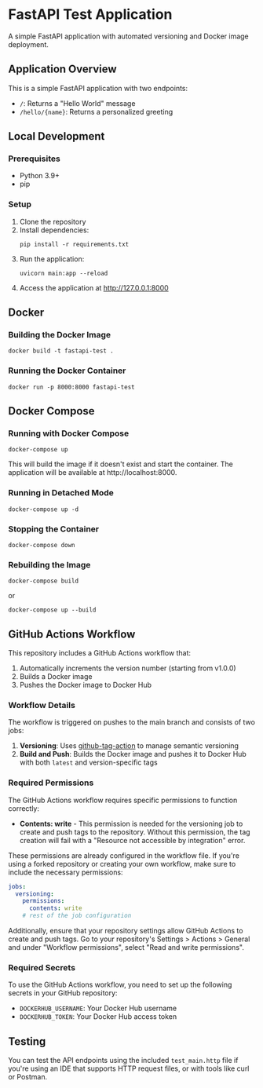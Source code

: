# FastAPI Test Application

A simple FastAPI application with automated versioning and Docker image deployment.

## Application Overview

This is a simple FastAPI application with two endpoints:
- `/`: Returns a "Hello World" message
- `/hello/{name}`: Returns a personalized greeting

## Local Development

### Prerequisites
- Python 3.9+
- pip

### Setup
1. Clone the repository
2. Install dependencies:
   ```
   pip install -r requirements.txt
   ```
3. Run the application:
   ```
   uvicorn main:app --reload
   ```
4. Access the application at http://127.0.0.1:8000

## Docker

### Building the Docker Image
```
docker build -t fastapi-test .
```

### Running the Docker Container
```
docker run -p 8000:8000 fastapi-test
```

## Docker Compose

### Running with Docker Compose
```
docker-compose up
```

This will build the image if it doesn't exist and start the container. The application will be available at http://localhost:8000.

### Running in Detached Mode
```
docker-compose up -d
```

### Stopping the Container
```
docker-compose down
```

### Rebuilding the Image
```
docker-compose build
```
or
```
docker-compose up --build
```

## GitHub Actions Workflow

This repository includes a GitHub Actions workflow that:

1. Automatically increments the version number (starting from v1.0.0)
2. Builds a Docker image
3. Pushes the Docker image to Docker Hub

### Workflow Details

The workflow is triggered on pushes to the main branch and consists of two jobs:

1. **Versioning**: Uses [github-tag-action](https://github.com/anothrNick/github-tag-action) to manage semantic versioning
2. **Build and Push**: Builds the Docker image and pushes it to Docker Hub with both `latest` and version-specific tags

### Required Permissions

The GitHub Actions workflow requires specific permissions to function correctly:

- **Contents: write** - This permission is needed for the versioning job to create and push tags to the repository. Without this permission, the tag creation will fail with a "Resource not accessible by integration" error.

These permissions are already configured in the workflow file. If you're using a forked repository or creating your own workflow, make sure to include the necessary permissions:

```yaml
jobs:
  versioning:
    permissions:
      contents: write
    # rest of the job configuration
```

Additionally, ensure that your repository settings allow GitHub Actions to create and push tags. Go to your repository's Settings > Actions > General and under "Workflow permissions", select "Read and write permissions".

### Required Secrets

To use the GitHub Actions workflow, you need to set up the following secrets in your GitHub repository:

- `DOCKERHUB_USERNAME`: Your Docker Hub username
- `DOCKERHUB_TOKEN`: Your Docker Hub access token

## Testing

You can test the API endpoints using the included `test_main.http` file if you're using an IDE that supports HTTP request files, or with tools like curl or Postman.
